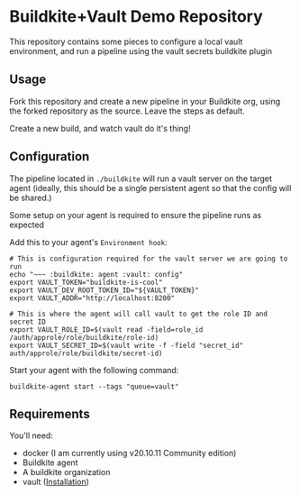 # Buildkite+Vault Demo Repository

This repository contains some pieces to configure a local vault environment, and run a pipeline using the vault secrets buildkite plugin

## Usage

Fork this repository and create a new pipeline in your Buildkite org, using the forked repository as the source. Leave the steps as default.

Create a new build, and watch vault do it's thing!

## Configuration

The pipeline located in `./buildkite` will run a vault server on the target agent (ideally, this should be a single persistent agent so that the config will be shared.)

Some setup on your agent is required to ensure the pipeline runs as expected 

Add this to your agent's `Environment hook`:

```shell
# This is configuration required for the vault server we are going to run
echo "~~~ :buildkite: agent :vault: config"
export VAULT_TOKEN="buildkite-is-cool"
export VAULT_DEV_ROOT_TOKEN_ID="${VAULT_TOKEN}"
export VAULT_ADDR="http://localhost:8200"

# This is where the agent will call vault to get the role ID and secret ID
export VAULT_ROLE_ID=$(vault read -field=role_id /auth/approle/role/buildkite/role-id)
export VAULT_SECRET_ID=$(vault write -f -field "secret_id" auth/approle/role/buildkite/secret-id)
```

Start your agent with the following command:

`buildkite-agent start --tags "queue=vault"`

## Requirements

You'll need:

- docker (I am currently using v20.10.11 Community edition)
- Buildkite agent
- A buildkite organization
- vault ([Installation](https://developer.hashicorp.com/vault/tutorials/getting-started/getting-started-install))



